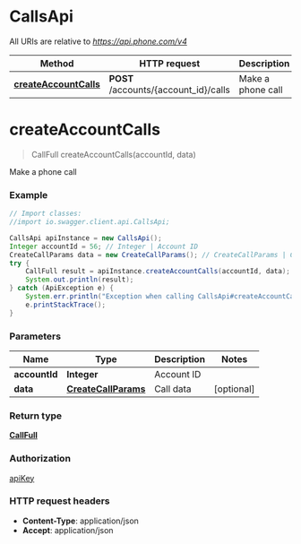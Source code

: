 # CallsApi

All URIs are relative to *https://api.phone.com/v4*

Method | HTTP request | Description
------------- | ------------- | -------------
[**createAccountCalls**](CallsApi.md#createAccountCalls) | **POST** /accounts/{account_id}/calls | Make a phone call


<a name="createAccountCalls"></a>
# **createAccountCalls**
> CallFull createAccountCalls(accountId, data)

Make a phone call



### Example
```java
// Import classes:
//import io.swagger.client.api.CallsApi;

CallsApi apiInstance = new CallsApi();
Integer accountId = 56; // Integer | Account ID
CreateCallParams data = new CreateCallParams(); // CreateCallParams | Call data
try {
    CallFull result = apiInstance.createAccountCalls(accountId, data);
    System.out.println(result);
} catch (ApiException e) {
    System.err.println("Exception when calling CallsApi#createAccountCalls");
    e.printStackTrace();
}
```

### Parameters

Name | Type | Description  | Notes
------------- | ------------- | ------------- | -------------
 **accountId** | **Integer**| Account ID |
 **data** | [**CreateCallParams**](CreateCallParams.md)| Call data | [optional]

### Return type

[**CallFull**](CallFull.md)

### Authorization

[apiKey](../README.md#apiKey)

### HTTP request headers

 - **Content-Type**: application/json
 - **Accept**: application/json

